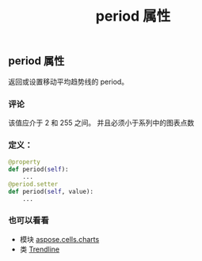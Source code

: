 ﻿---
title: period 属性
second_title: Aspose.Cells for Python via .NET API 参考文献
description:
type: docs
weight: 290
url: /zh/python-net/aspose.cells.charts/trendline/period/
is_root: false
---
## period 属性

返回或设置移动平均趋势线的 period。

### 评论

该值应介于 2 和 255 之间。
并且必须小于系列中的图表点数
### 定义：
```python
@property
def period(self):
    ...
@period.setter
def period(self, value):
    ...
```

### 也可以看看
* 模块 [aspose.cells.charts](../../)
* 类 [Trendline](/cells/zh/python-net/aspose.cells.charts/trendline)

